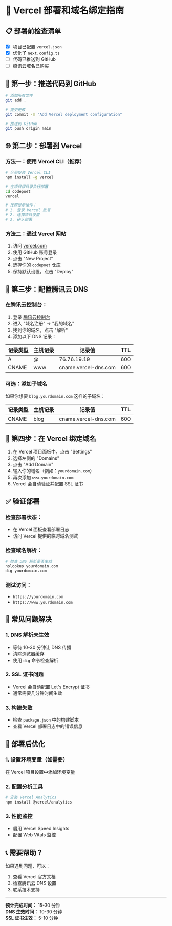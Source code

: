 # 🚀 Vercel 部署和域名绑定指南

## 📋 部署前检查清单

- [x] 项目已配置 `vercel.json`
- [x] 优化了 `next.config.ts`
- [ ] 代码已推送到 GitHub
- [ ] 腾讯云域名已购买

## 🔧 第一步：推送代码到 GitHub

```bash
# 添加所有文件
git add .

# 提交更改
git commit -m "Add Vercel deployment configuration"

# 推送到 GitHub
git push origin main
```

## 🌐 第二步：部署到 Vercel

### 方法一：使用 Vercel CLI（推荐）

```bash
# 全局安装 Vercel CLI
npm install -g vercel

# 在项目根目录执行部署
cd codepoet
vercel

# 按照提示操作：
# 1. 登录 Vercel 账号
# 2. 选择项目设置
# 3. 确认部署
```

### 方法二：通过 Vercel 网站

1. 访问 [vercel.com](https://vercel.com)
2. 使用 GitHub 账号登录
3. 点击 "New Project"
4. 选择你的 `codepoet` 仓库
5. 保持默认设置，点击 "Deploy"

## 🔗 第三步：配置腾讯云 DNS

### 在腾讯云控制台：

1. 登录 [腾讯云控制台](https://console.cloud.tencent.com/)
2. 进入 "域名注册" → "我的域名"
3. 找到你的域名，点击 "解析"
4. 添加以下 DNS 记录：

| 记录类型 | 主机记录 | 记录值 | TTL |
|---------|---------|--------|-----|
| A | @ | 76.76.19.19 | 600 |
| CNAME | www | cname.vercel-dns.com | 600 |

### 可选：添加子域名
如果你想要 `blog.yourdomain.com` 这样的子域名：

| 记录类型 | 主机记录 | 记录值 | TTL |
|---------|---------|--------|-----|
| CNAME | blog | cname.vercel-dns.com | 600 |

## 🎯 第四步：在 Vercel 绑定域名

1. 在 Vercel 项目面板中，点击 "Settings"
2. 选择左侧的 "Domains"
3. 点击 "Add Domain"
4. 输入你的域名（例如：`yourdomain.com`）
5. 再次添加 `www.yourdomain.com`
6. Vercel 会自动验证并配置 SSL 证书

## ✅ 验证部署

### 检查部署状态：
- 在 Vercel 面板查看部署日志
- 访问 Vercel 提供的临时域名测试

### 检查域名解析：
```bash
# 检查 DNS 解析是否生效
nslookup yourdomain.com
dig yourdomain.com
```

### 测试访问：
- `https://yourdomain.com`
- `https://www.yourdomain.com`

## 🔧 常见问题解决

### 1. DNS 解析未生效
- 等待 10-30 分钟让 DNS 传播
- 清除浏览器缓存
- 使用 `dig` 命令检查解析

### 2. SSL 证书问题
- Vercel 会自动配置 Let's Encrypt 证书
- 通常需要几分钟时间生效

### 3. 构建失败
- 检查 `package.json` 中的构建脚本
- 查看 Vercel 部署日志中的错误信息

## 🚀 部署后优化

### 1. 设置环境变量（如需要）
在 Vercel 项目设置中添加环境变量

### 2. 配置分析工具
```bash
# 安装 Vercel Analytics
npm install @vercel/analytics
```

### 3. 性能监控
- 启用 Vercel Speed Insights
- 配置 Web Vitals 监控

## 📞 需要帮助？

如果遇到问题，可以：
1. 查看 Vercel 官方文档
2. 检查腾讯云 DNS 设置
3. 联系技术支持

---

**预计完成时间：** 15-30 分钟  
**DNS 生效时间：** 10-30 分钟  
**SSL 证书生效：** 5-10 分钟
